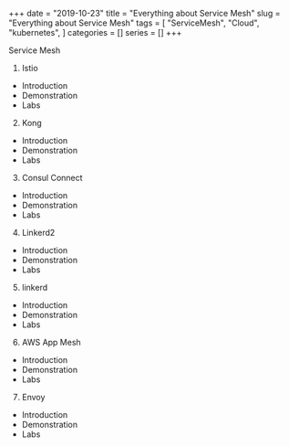 +++ 
date = "2019-10-23"
title = "Everything about Service Mesh"
slug = "Everything about Service Mesh" 
tags = [
    "ServiceMesh",
    "Cloud",
    "kubernetes",
]
categories = []
series = []
+++


Service Mesh

1. Istio
* Introduction
* Demonstration
* Labs

2. Kong
* Introduction
* Demonstration
* Labs

3. Consul Connect
* Introduction
* Demonstration
* Labs

4. Linkerd2
* Introduction
* Demonstration
* Labs

5. linkerd
* Introduction
* Demonstration
* Labs

6. AWS App Mesh
* Introduction
* Demonstration
* Labs

7. Envoy
* Introduction
* Demonstration
* Labs
